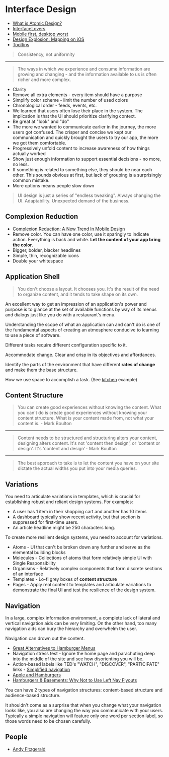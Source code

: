 # Interface Design

* [What is Atomic Design?](https://blog.prototypr.io/what-is-atomic-design-b8f0368e580d#.bpbyph6i4)
* [InterfaceLovers](https://interfacelovers.com)
* [Mobile first, desktop worst](https://blog.prototypr.io/mobile-first-desktop-worst-f900909ae9e2)
* [Design Explosion: Mapping on iOS](https://designexplosions.academy/design-explosions-mapping-on-ios-ad4ec6ba5c59)
* [Tooltips](https://www.appcues.com/blog/tooltips/)

> Consistency, not uniformity

---

> The ways in which we experience and consume information are growing and changing - and the information available to us is often richer and more complex.

* Clarity
* Remove all extra elements - every item should have a purpose
* Simplify color scheme - limit the number of used colors
* Chronological order - feeds, events, etc.
* We learned that users often lose their place in the system. The implication is that the UI should prioritize clarifying context.
* Be great at "look" and "do"
* The more we wanted to communicate earlier in the journey, the more users got confused. The crisper and concise we kept our communication and quickly brought the users to try our app, the more we got them comfortable.
* Progressively unfold content to increase awareness of how things actually worked
* Show just enough information to support essential decisions - no more, no less.
* If something is related to something else, they should be near each other. This sounds obvious at first, but lack of grouping is a surprisingly common mistake.
* More options means people slow down

> UI design is just a series of "endless tweaking". Always changing the UI. Adaptability. Unexpected demand of the business.

## Complexion Reduction

* [Complexion Reduction: A New Trend In Mobile Design](http://www.huffingtonpost.com/entry/complexion-reduction-a-new-trend-in-mobile-design_us_577d828fe4b05b4c02fb8b07)
* Remove color. You can have one color, use it sparingly to indicate action. Everything is back and white. **Let the content of your app bring the color**.
* Bigger, bolder, blacker headlines
* Simple, thin, recognizable icons
* Double your whitespace

## Application Shell

> You don't choose a layout. It chooses you. It's the result of the need to organize content, and it tends to take shape on its own.

An excellent way to get an impression of an application's power and purpose is to glance at the set of available functions by way of its menus and dialogs just like you do with a restaurant's menu.

Understanding the scope of what an application can and can't do is one of the fundamental aspects of creating an atmosphere conducive to learning to use a piece of software.

Different tasks require different configuration specific to it.

Accommodate change. Clear and crisp in its objectives and affordances.

Identify the parts of the environment that have different **rates of change** and make them the base structure.

How we use space to accomplish a task. (See [kitchen](http://andyfitzgerald.org/language-meaning-user-experience-architecture) example)

## Content Structure

> You can create good experiences without knowing the content. What you can't do is create good experiences without knowing your content structure. What is your content made from, not what your content is. - Mark Boulton

---

> Content needs to be structured and structuring alters your content, designing alters content. It's not 'content then design', or 'content or design'. It's 'content and design' - Mark Boulton

---

> The best approach to take is to let the content you have on your site dictate the actual widths you put into your media queries.

## Variations

You need to articulate variations in templates, which is crucial for establishing robust and reliant design systems. For examples:

* A user has 1 item in their shopping cart and another has 10 items
* A dashboard typically show recent activity, but that section is suppressed for first-time users.
* An article headline might be 250 characters long.

To create more resilient design systems, you need to account for variations.

* Atoms - UI that can't be broken down any further and serve as the elemental building blocks
* Molecules - Collections of atoms that form relatively simple UI with Single Responsibility
* Organisms - Relatively complex components that form discrete sections of an interface
* Templates - Lo-fi grey boxes of **content structure**
* Pages - Apply real content to templates and articulate variations to demonstrate the final UI and test the resilience of the design system.

## Navigation

In a large, complex information environment, a complete lack of lateral and vertical navigation aids can be very limiting. On the other hand, too many navigation aids can bury the hierarchy and overwhelm the user.

Navigation can drown out the content.

* [Great Alternatives to Hamburger Menus](https://uxplanet.org/great-alternatives-to-hamburger-menus-d4c76d9414dd#.9vq36a5ry)
* Navigation stress test - Ignore the home page and parachuting deep into the middle of the site and see how disorienting you will be.
* Action-based labels like TED's "WATCH", "DISCOVER", "PARTICIPATE" links - [Simplified navigation](https://speckyboy.com/beauty-simplified-navigation/)
* [Apple and Hamburgers](https://medium.com/design-philosophies/apple-and-hamburgers-a17e4099fada)
* [Hamburgers & Basements: Why Not to Use Left Nav Flyouts](http://jxnblk.tumblr.com/post/36218805036/hamburgers-basements-why-not-to-use-left-nav)

You can have 2 types of navigation structures: content-based structure and audience-based structure.

It shouldn't come as a surprise that when you change what your navigation looks like, you also are changing the way you communicate with your users. Typically a simple navigation will feature only one word per section label, so those words need to be chosen carefully.

## People

* [Andy Fitzgerald](http://andyfitzgerald.org/)